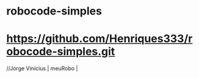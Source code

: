 # robocode-simples 
# https://github.com/Henriques333/robocode-simples.git
//Jorge Vinícius | meuRobo |
